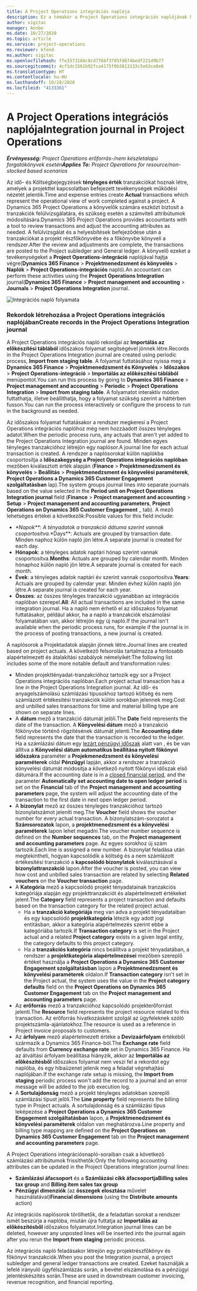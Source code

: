 ```yaml
---
title: A Project Operations integrációs naplója
description: Ez a témakör a Project Operations integrációs naplójának használatáról nyújt tájékoztatást.
author: sigitac
manager: Annbe
ms.date: 10/27/2020
ms.topic: article
ms.service: project-operations
ms.reviewer: kfend
ms.author: sigitac
ms.openlocfilehash: ffe3373184c8cd776bf3705fd674bedf221d9b77
ms.sourcegitcommit: 4cf1dc1561b92fca4175f0b3813133c5e63ce8e6
ms.translationtype: HT
ms.contentlocale: hu-HU
ms.lasthandoff: 10/28/2020
ms.locfileid: "4133361"
---
```

# <a name="integration-journal-in-project-operations"></a><span data-ttu-id="02adf-103">A Project Operations integrációs naplója</span><span class="sxs-lookup"><span data-stu-id="02adf-103">Integration journal in Project Operations</span></span>

<span data-ttu-id="02adf-104">_**Érvényesség:** Project Operations erőforrás-/nem készletalapú forgatókönyvek esetén_</span><span class="sxs-lookup"><span data-stu-id="02adf-104">_**Applies To:** Project Operations for resource/non-stocked based scenarios_</span></span>

<span data-ttu-id="02adf-105">Az idő- és Költségbejegyzések **tényleges érték** tranzakciókat hoznak létre, amelyek a projekttel kapcsolatban befejezett tevékenységek működési nézetét jelentik.</span><span class="sxs-lookup"><span data-stu-id="02adf-105">Time and expense entries create **Actual** transactions which represent the operational view of work completed against a project.</span></span> <span data-ttu-id="02adf-106">A Dynamics 365 Project Operations a könyvelők számára eszközt biztosít a tranzakciók felülvizsgálatára, és szükség esetén a számviteli attribútumok módosítására.</span><span class="sxs-lookup"><span data-stu-id="02adf-106">Dynamics 365 Project Operations provides accountants with a tool to review transactions and adjust the accounting attributes as needed.</span></span> <span data-ttu-id="02adf-107">A felülvizsgálat és a helyesbítések befejeződése után a tranzakciókat a projekt részfőkönyvébe és a főkönyvbe könyveli a rendszer.</span><span class="sxs-lookup"><span data-stu-id="02adf-107">After the review and adjustments are complete, the transactions are posted to the Project subledger and General ledger.</span></span> <span data-ttu-id="02adf-108">A könyvelő ezeket a tevékenységeket a **Project Operations-integráció** naplójával hajtja végre(**Dynamics 365 Finance** > **Projektmenedzsment és könyvelés** > **Naplók** > **Project Operations-integrációs** napló).</span><span class="sxs-lookup"><span data-stu-id="02adf-108">An accountant can perform these activities using the **Project Operations Integration** journal(**Dynamics 365 Finance** > **Project management and accounting** > **Journals** > **Project Operations Integration** journal.</span></span>

![Integrációs napló folyamata](./media/IntegrationJournal.png)

### <a name="create-records-in-the-project-operations-integration-journal"></a><span data-ttu-id="02adf-110">Rekordok létrehozása a Project Operations integrációs naplójában</span><span class="sxs-lookup"><span data-stu-id="02adf-110">Create records in the Project Operations Integration journal</span></span>

<span data-ttu-id="02adf-111">A Project Operations integrációs napló rekordjai az **Importálás az előkészítési táblából** időszakos folyamat segítségével jönnek létre.</span><span class="sxs-lookup"><span data-stu-id="02adf-111">Records in the Project Operations Integration journal are created using periodic process, **Import from staging table**.</span></span> <span data-ttu-id="02adf-112">A folyamat futtatásához nyissa meg a **Dynamics 365 Finance** > **Projektmenedzsment és Könyvelés** > **Időszakos** > **Project Operations-integráció** > **Importálás az előkészítési táblából** menüpontot.</span><span class="sxs-lookup"><span data-stu-id="02adf-112">You can run this process by going to **Dynamics 365 Finance** > **Project management and accounting** > **Periodic** > **Project Operations Integration** > **Import from staging table**.</span></span> <span data-ttu-id="02adf-113">A folyamatot interaktív módon futtathatja, illetve beállíthatja, hogy a folyamat szükség szerint a háttérben fusson.</span><span class="sxs-lookup"><span data-stu-id="02adf-113">You can run the process interactively or configure the process to run in the background as needed.</span></span>

<span data-ttu-id="02adf-114">Az időszakos folyamat futtatásakor a rendszer megkeresi a Project Operations integrációs naplóhoz még nem hozzáadott összes tényleges adatot.</span><span class="sxs-lookup"><span data-stu-id="02adf-114">When the periodic process runs, any actuals that aren't yet added to the Project Operations Integration journal are found.</span></span> <span data-ttu-id="02adf-115">Minden egyes tényleges tranzakcióhoz létrejön egy naplósor.</span><span class="sxs-lookup"><span data-stu-id="02adf-115">A journal line for each actual transaction is created.</span></span>
<span data-ttu-id="02adf-116">A rendszer a naplósorokat külön naplókba csoportosítja a **Időszakegység a Project Operations integrációs naplóban** mezőben kiválasztott érték alapján (**Finance** > **Projektmenedzsment és könyvelés** > **Beállítás** > **Projektmenedzsment és könyvelési paraméterek**, **Project Operations a Dynamics 365 Customer Engagement szolgáltatásban** lap).</span><span class="sxs-lookup"><span data-stu-id="02adf-116">The system groups journal lines into separate journals based on the value selected in the **Period unit on Project Operations Integration journal** field (**Finance** > **Project management and accounting** > **Setup** > **Project management and accounting parameters**, **Project Operations on Dynamics 365 Customer Engagement** _ tab).</span></span> <span data-ttu-id="02adf-117">A mező lehetséges értékei a következők:</span><span class="sxs-lookup"><span data-stu-id="02adf-117">Possible values for this field include:</span></span>

  - <span data-ttu-id="02adf-118">_\*Napok\*\*: A tényadatok a tranzakció dátuma szerint vannak csoportosítva.</span><span class="sxs-lookup"><span data-stu-id="02adf-118">_\*Days\*\*: Actuals are grouped by transaction date.</span></span> <span data-ttu-id="02adf-119">Minden naphoz külön napló jön létre.</span><span class="sxs-lookup"><span data-stu-id="02adf-119">A separate journal is created for each day.</span></span>
  - <span data-ttu-id="02adf-120">**Hónapok**: a tényleges adatok naptári hónap szerint vannak csoportosítva.</span><span class="sxs-lookup"><span data-stu-id="02adf-120">**Months**: Actuals are grouped by calendar month.</span></span> <span data-ttu-id="02adf-121">Minden hónaphoz külön napló jön létre.</span><span class="sxs-lookup"><span data-stu-id="02adf-121">A separate journal is created for each month.</span></span>
  - <span data-ttu-id="02adf-122">**Évek**: a tényleges adatok naptári év szerint vannak csoportosítva.</span><span class="sxs-lookup"><span data-stu-id="02adf-122">**Years**: Actuals are grouped by calendar year.</span></span> <span data-ttu-id="02adf-123">Minden évhez külön napló jön létre.</span><span class="sxs-lookup"><span data-stu-id="02adf-123">A separate journal is created for each year.</span></span>
  - <span data-ttu-id="02adf-124">**Összes**: az összes tényleges tranzakció ugyanabban az integrációs naplóban szerepel.</span><span class="sxs-lookup"><span data-stu-id="02adf-124">**All**: All actual transactions are included in the same integration journal.</span></span> <span data-ttu-id="02adf-125">Ha a napló nem érhető el az időszakos folyamat futtatásakor, például akkor, ha a napló a tranzakciók elszámolási folyamatában van, akkor létrejön egy új napló.</span><span class="sxs-lookup"><span data-stu-id="02adf-125">If the journal isn't available when the periodic process runs, for example if the journal is in the process of posting transactions, a new journal is created.</span></span>

<span data-ttu-id="02adf-126">A naplósorok a Projektadatok alapján jönnek létre.</span><span class="sxs-lookup"><span data-stu-id="02adf-126">Journal lines are created based on project actuals.</span></span> <span data-ttu-id="02adf-127">A következő felsorolás tartalmazza a fontosabb alapértelmezett és átalakítási szabályok némelyikét:</span><span class="sxs-lookup"><span data-stu-id="02adf-127">The following list includes some of the more notable default and transformation rules:</span></span>

  - <span data-ttu-id="02adf-128">Minden projekttényadat-tranzakcióhoz tartozik egy sor a Project Operations integrációs naplóban.</span><span class="sxs-lookup"><span data-stu-id="02adf-128">Each project actual transaction has a line in the Project Operations Integration journal.</span></span> <span data-ttu-id="02adf-129">Az idő- és anyagelszámolású számlázási típusokhoz tartozó költség és nem számlázott értékesítési tranzakciók külön sorokban jelennek meg.</span><span class="sxs-lookup"><span data-stu-id="02adf-129">Cost and unbilled sales transactions for time and material billing type are shown on separate lines.</span></span>
  - <span data-ttu-id="02adf-130">A **dátum** mező a tranzakció dátumát jelöli.</span><span class="sxs-lookup"><span data-stu-id="02adf-130">The **Date** field represents the date of the transaction.</span></span> <span data-ttu-id="02adf-131">A **Könyvelési dátum** mező a tranzakció főkönyvbe történő rögzítésének dátumát jelenti.</span><span class="sxs-lookup"><span data-stu-id="02adf-131">The **Accounting date** field represents the date that the transaction is recorded to the ledger.</span></span> <span data-ttu-id="02adf-132">Ha a számlázási dátum egy [lezárt pénzügyi időszak](https://docs.microsoft.com/dynamics365/finance/general-ledger/close-general-ledger-at-period-end) alatt van , és be van állítva a **Könyvelési dátum automatikus beállítása nyitott főkönyvi időszakra** paraméter a **Projekmenedzsment és könyvelési paraméterek** oldal **Pénzügyi** lapján, akkor a rendszer a tranzakció könyvelési dátumát módosítja a következő nyitott főkönyvi időszak első dátumára.</span><span class="sxs-lookup"><span data-stu-id="02adf-132">If the accounting date is in a [closed financial period](https://docs.microsoft.com/dynamics365/finance/general-ledger/close-general-ledger-at-period-end), and the parameter **Automatically set accounting date to open ledger period** is set on the **Financial** tab of the **Project management and accounting parameters** page, the system will adjust the accounting date of the transaction to the first date in next open ledger period.</span></span>
  - <span data-ttu-id="02adf-133">A **bizonylat** mező az összes tényleges tranzakcióhoz tartozó bizonylatszámot jeleníti meg.</span><span class="sxs-lookup"><span data-stu-id="02adf-133">The **Voucher** field shows the voucher number for every actual transaction.</span></span> <span data-ttu-id="02adf-134">A bizonylatszám-sorozatot a **Számsorozatok** lapon, a **projektmenedzsment és a könyvelési paraméterek** lapon lehet megadni.</span><span class="sxs-lookup"><span data-stu-id="02adf-134">The voucher number sequence is defined on the **Number sequences** tab, on the **Project management and accounting parameters** page.</span></span> <span data-ttu-id="02adf-135">Az egyes sorokhoz új szám tartozik.</span><span class="sxs-lookup"><span data-stu-id="02adf-135">Each line is assigned a new number.</span></span> <span data-ttu-id="02adf-136">A bizonylat feladása után megtekintheti, hogyan kapcsolódik a költség és a nem számlázott értékesítési tranzakció a **kapcsolódó bizonylatok** kiválasztásával a **bizonylattranzakció** lapon.</span><span class="sxs-lookup"><span data-stu-id="02adf-136">After the voucher is posted, you can view how cost and unbilled sales transaction are related by selecting **Related vouchers** on the **Voucher transaction** page.</span></span>
  - <span data-ttu-id="02adf-137">A **Kategória** mező a kapcsolódó projekt tényadatainak tranzakciós kategóriája alapján egy projekttranzakciót és alapértelmezett értékeket jelent.</span><span class="sxs-lookup"><span data-stu-id="02adf-137">The **Category** field represents a project transaction and defaults based on the transaction category for the related project actual.</span></span>
    - <span data-ttu-id="02adf-138">Ha a **tranzakció kategóriája** meg van adva a projekt tényadataiban és egy kapcsolódó **projektkategória** létezik egy adott jogi entitásban, akkor a kategória alapértelmezés szerint ebbe a kategóriába tartozik.</span><span class="sxs-lookup"><span data-stu-id="02adf-138">If **Transaction category** is set in the Project actual and a related **Project category** exists in a given legal entity, the category defaults to this project category.</span></span>
    - <span data-ttu-id="02adf-139">Ha a **tranzakciós kategória** nincs beállítva a projekt tényadatában, a rendszer a **projektkategória alapértelmezései** mezőben szereplő értéket használja a **Project Operations a Dynamics 365 Customer Engagement szolgáltatásban** lapon a **Projektmenedzsment és könyvelési paraméterek** oldalon.</span><span class="sxs-lookup"><span data-stu-id="02adf-139">If **Transaction category** isn't set in the Project actual, the system uses the value in the **Project category defaults** field on the **Project Operations on Dynamics 365 Customer Engagement** tab on the **Project management and accounting parameters** page.</span></span>
  - <span data-ttu-id="02adf-140">Az **erőforrás** mező a tranzakcióhoz kapcsolódó projekterőforrást jelenti.</span><span class="sxs-lookup"><span data-stu-id="02adf-140">The **Resource** field represents the project resource related to this transaction.</span></span> <span data-ttu-id="02adf-141">Az erőforrás hivatkozásként szolgál az ügyfeleknek szóló projektszámla-ajánlatokhoz.</span><span class="sxs-lookup"><span data-stu-id="02adf-141">The resource is used as a reference in Project invoice proposals to customers.</span></span>
  - <span data-ttu-id="02adf-142">Az **árfolyam** mező alapértelmezett értéke a **Devizaárfolyam** értékéből származik a Dynamics 365 Finance-ból.</span><span class="sxs-lookup"><span data-stu-id="02adf-142">The **Exchange rate** field defaults from **Currency exchange rate** set in Dynamics 365 Finance.</span></span> <span data-ttu-id="02adf-143">Ha az átváltási árfolyam beállítása hiányzik, akkor az **Importálás az előkészítésből** időszakos folyamat nem veszi fel a rekordot egy naplóba, és egy hibaüzenet jelenik meg a feladat végrehajtási naplójában.</span><span class="sxs-lookup"><span data-stu-id="02adf-143">If the exchange rate setup is missing, the **Import from staging** periodic process won't add the record to a journal and an error message will be added to the job execution log.</span></span>
  - <span data-ttu-id="02adf-144">A **Sortulajdonság** mező a projekt tényleges adatokban szereplő számlázási típust jelöli.</span><span class="sxs-lookup"><span data-stu-id="02adf-144">The **Line property** field represents the billing type in Project actuals.</span></span> <span data-ttu-id="02adf-145">A sortulajdonság és a számlázási típus leképezése a **Project Operations a Dynamics 365 Customer Engagement szolgáltatásban** lapon, a **Projektmenedzsment és könyvelési paraméterek** oldalon van meghatározva.</span><span class="sxs-lookup"><span data-stu-id="02adf-145">Line property and billing type mapping are defined on the **Project Operations on Dynamics 365 Customer Engagement** tab on the **Project management and accounting parameters** page.</span></span>

<span data-ttu-id="02adf-146">A Project Operations integrációsnapló-soraiban csak a következő számlázási attribútumok frissíthetők:</span><span class="sxs-lookup"><span data-stu-id="02adf-146">Only the following accounting attributes can be updated in the Project Operations integration journal lines:</span></span>

- <span data-ttu-id="02adf-147">**Számlázási áfacsoport** és a **Számlázási cikk áfacsoportja**</span><span class="sxs-lookup"><span data-stu-id="02adf-147">**Billing sales tax group** and **Billing item sales tax group**</span></span>
- <span data-ttu-id="02adf-148">**Pénzügyi dimenziók** (az **összegek elosztása** művelet használatával)</span><span class="sxs-lookup"><span data-stu-id="02adf-148">**Financial dimensions** (using the **Distribute amounts** action)</span></span>

<span data-ttu-id="02adf-149">Az integrációs naplósorok törölhetők, de a feladatlan sorokat a rendszer ismét beszúrja a naplóba, miután újra futtatja az **Importálás az előkészítésből** időszakos folyamatot.</span><span class="sxs-lookup"><span data-stu-id="02adf-149">Integration journal lines can be deleted, however any unposted lines will be inserted into the journal again after you rerun the **Import from staging** periodic process.</span></span>

<span data-ttu-id="02adf-150">Az integrációs napló feladásakor létrejön egy projektrészfőkönyv és főkönyvi tranzakciók.</span><span class="sxs-lookup"><span data-stu-id="02adf-150">When you post the Integration journal, a project subledger and general ledger transactions are created.</span></span> <span data-ttu-id="02adf-151">Ezeket használják a lefelé irányuló ügyfélszámlázás során, a bevétel elszámolása és a pénzügyi jelentéskészítés során.</span><span class="sxs-lookup"><span data-stu-id="02adf-151">These are used in downstream customer invoicing, revenue recognition, and financial reporting.</span></span>
